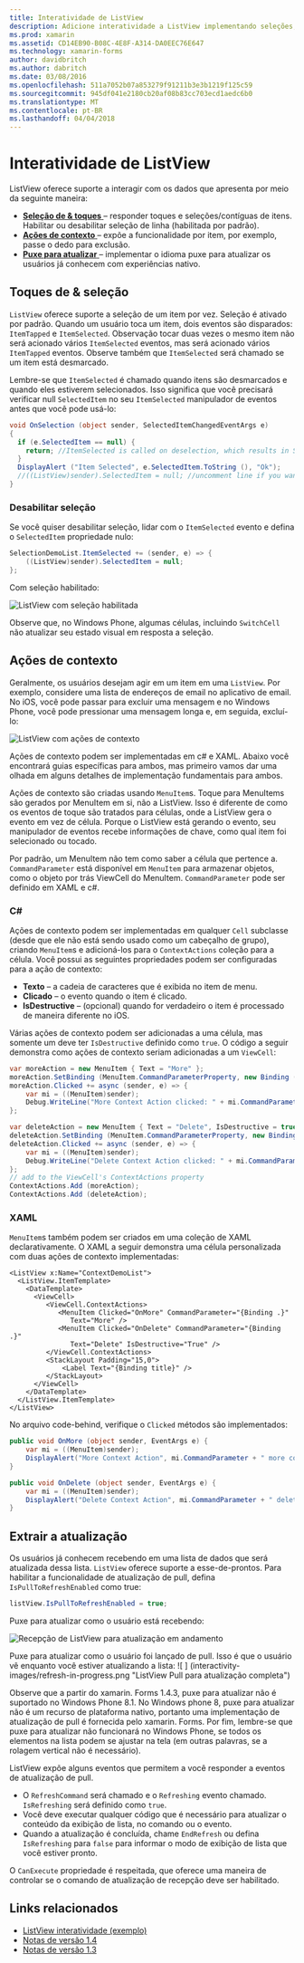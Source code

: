 ```yaml
---
title: Interatividade de ListView
description: Adicione interatividade a ListView implementando seleções, passe o dedo para exclusão e puxe para atualizar.
ms.prod: xamarin
ms.assetid: CD14EB90-B08C-4E8F-A314-DA0EEC76E647
ms.technology: xamarin-forms
author: davidbritch
ms.author: dabritch
ms.date: 03/08/2016
ms.openlocfilehash: 511a7052b07a853279f91211b3e3b1219f125c59
ms.sourcegitcommit: 945df041e2180cb20af08b83cc703ecd1aedc6b0
ms.translationtype: MT
ms.contentlocale: pt-BR
ms.lasthandoff: 04/04/2018
---
```

# <a name="listview-interactivity"></a>Interatividade de ListView

ListView oferece suporte a interagir com os dados que apresenta por meio da seguinte maneira:

- [**Seleção de & toques** ](#selectiontaps) &ndash; responder toques e seleções/contíguas de itens. Habilitar ou desabilitar seleção de linha (habilitada por padrão).
- [**Ações de contexto** ](#Context_Actions) &ndash; expõe a funcionalidade por item, por exemplo, passe o dedo para exclusão.
- [**Puxe para atualizar** ](#Pull_to_Refresh) &ndash; implementar o idioma puxe para atualizar os usuários já conhecem com experiências nativo.

<a name="selectiontaps" />

## <a name="selection--taps"></a>Toques de & seleção
`ListView` oferece suporte a seleção de um item por vez. Seleção é ativado por padrão. Quando um usuário toca um item, dois eventos são disparados: `ItemTapped` e `ItemSelected`. Observação tocar duas vezes o mesmo item não será acionado vários `ItemSelected` eventos, mas será acionado vários `ItemTapped` eventos. Observe também que `ItemSelected` será chamado se um item está desmarcado.

Lembre-se que `ItemSelected` é chamado quando itens são desmarcados e quando eles estiverem selecionados. Isso significa que você precisará verificar null `SelectedItem` no seu `ItemSelected` manipulador de eventos antes que você pode usá-lo:

```csharp
void OnSelection (object sender, SelectedItemChangedEventArgs e)
{
  if (e.SelectedItem == null) {
    return; //ItemSelected is called on deselection, which results in SelectedItem being set to null
  }
  DisplayAlert ("Item Selected", e.SelectedItem.ToString (), "Ok");
  //((ListView)sender).SelectedItem = null; //uncomment line if you want to disable the visual selection state.
}
```

### <a name="disabling-selection"></a>Desabilitar seleção

Se você quiser desabilitar seleção, lidar com o `ItemSelected` evento e defina o `SelectedItem` propriedade nulo:

```csharp
SelectionDemoList.ItemSelected += (sender, e) => {
    ((ListView)sender).SelectedItem = null;
};
```

Com seleção habilitado:

![](interactivity-images/selection-default.png "ListView com seleção habilitada")

Observe que, no Windows Phone, algumas células, incluindo `SwitchCell` não atualizar seu estado visual em resposta a seleção.

<a name="Context_Actions" />

## <a name="context-actions"></a>Ações de contexto
Geralmente, os usuários desejam agir em um item em uma `ListView`. Por exemplo, considere uma lista de endereços de email no aplicativo de email. No iOS, você pode passar para excluir uma mensagem e no Windows Phone, você pode pressionar uma mensagem longa e, em seguida, excluí-lo:

![](interactivity-images/context-default.png "ListView com ações de contexto")

Ações de contexto podem ser implementadas em c# e XAML. Abaixo você encontrará guias específicas para ambos, mas primeiro vamos dar uma olhada em alguns detalhes de implementação fundamentais para ambos.

Ações de contexto são criadas usando `MenuItem`s. Toque para MenuItems são gerados por MenuItem em si, não a ListView. Isso é diferente de como os eventos de toque são tratados para células, onde a ListView gera o evento em vez de célula. Porque o ListView está gerando o evento, seu manipulador de eventos recebe informações de chave, como qual item foi selecionado ou tocado.

Por padrão, um MenuItem não tem como saber a célula que pertence a. `CommandParameter` está disponível em `MenuItem` para armazenar objetos, como o objeto por trás ViewCell do MenuItem. `CommandParameter` pode ser definido em XAML e c#.

### <a name="c"></a>C#  

Ações de contexto podem ser implementadas em qualquer `Cell` subclasse (desde que ele não está sendo usado como um cabeçalho de grupo), criando `MenuItem`s e adicioná-los para o `ContextActions` coleção para a célula. Você possui as seguintes propriedades podem ser configuradas para a ação de contexto:

* **Texto** &ndash; a cadeia de caracteres que é exibida no item de menu.
* **Clicado** &ndash; o evento quando o item é clicado.
* **IsDestructive** &ndash; (opcional) quando for verdadeiro o item é processado de maneira diferente no iOS.

Várias ações de contexto podem ser adicionadas a uma célula, mas somente um deve ter `IsDestructive` definido como `true`. O código a seguir demonstra como ações de contexto seriam adicionadas a um `ViewCell`:

```csharp
var moreAction = new MenuItem { Text = "More" };
moreAction.SetBinding (MenuItem.CommandParameterProperty, new Binding ("."));
moreAction.Clicked += async (sender, e) => {
    var mi = ((MenuItem)sender);
    Debug.WriteLine("More Context Action clicked: " + mi.CommandParameter);
};

var deleteAction = new MenuItem { Text = "Delete", IsDestructive = true }; // red background
deleteAction.SetBinding (MenuItem.CommandParameterProperty, new Binding ("."));
deleteAction.Clicked += async (sender, e) => {
    var mi = ((MenuItem)sender);
    Debug.WriteLine("Delete Context Action clicked: " + mi.CommandParameter);
};
// add to the ViewCell's ContextActions property
ContextActions.Add (moreAction);
ContextActions.Add (deleteAction);
```

### <a name="xaml"></a>XAML

`MenuItem`s também podem ser criados em uma coleção de XAML declarativamente. O XAML a seguir demonstra uma célula personalizada com duas ações de contexto implementadas:

```xaml
<ListView x:Name="ContextDemoList">
  <ListView.ItemTemplate>
    <DataTemplate>
      <ViewCell>
         <ViewCell.ContextActions>
            <MenuItem Clicked="OnMore" CommandParameter="{Binding .}"
               Text="More" />
            <MenuItem Clicked="OnDelete" CommandParameter="{Binding .}"
               Text="Delete" IsDestructive="True" />
         </ViewCell.ContextActions>
         <StackLayout Padding="15,0">
             <Label Text="{Binding title}" />
         </StackLayout>
      </ViewCell>
    </DataTemplate>
  </ListView.ItemTemplate>
</ListView>
```

No arquivo code-behind, verifique o `Clicked` métodos são implementados:

```csharp
public void OnMore (object sender, EventArgs e) {
    var mi = ((MenuItem)sender);
    DisplayAlert("More Context Action", mi.CommandParameter + " more context action", "OK");
}

public void OnDelete (object sender, EventArgs e) {
    var mi = ((MenuItem)sender);
    DisplayAlert("Delete Context Action", mi.CommandParameter + " delete context action", "OK");
}
```

<a name="Pull_to_Refresh" />

## <a name="pull-to-refresh"></a>Extrair a atualização
Os usuários já conhecem recebendo em uma lista de dados que será atualizada dessa lista. `ListView` oferece suporte a esse-de-prontos. Para habilitar a funcionalidade de atualização de pull, defina `IsPullToRefreshEnabled` como true:

```csharp
listView.IsPullToRefreshEnabled = true;
```

Puxe para atualizar como o usuário está recebendo:

![](interactivity-images/refresh-start.png "Recepção de ListView para atualização em andamento")

Puxe para atualizar como o usuário foi lançado de pull. Isso é que o usuário vê enquanto você estiver atualizando a lista: ![ ] (interactivity-images/refresh-in-progress.png "ListView Pull para atualização completa")

Observe que a partir do xamarin. Forms 1.4.3, puxe para atualizar não é suportado no Windows Phone 8.1. No Windows phone 8, puxe para atualizar não é um recurso de plataforma nativo, portanto uma implementação de atualização de pull é fornecida pelo xamarin. Forms. Por fim, lembre-se que puxe para atualizar não funcionará no Windows Phone, se todos os elementos na lista podem se ajustar na tela (em outras palavras, se a rolagem vertical não é necessário).

ListView expõe alguns eventos que permitem a você responder a eventos de atualização de pull.

-  O `RefreshCommand` será chamado e o `Refreshing` evento chamado. `IsRefreshing` será definido como `true`.
-  Você deve executar qualquer código que é necessário para atualizar o conteúdo da exibição de lista, no comando ou o evento.
-  Quando a atualização é concluída, chame `EndRefresh` ou defina `IsRefreshing` para `false` para informar o modo de exibição de lista que você estiver pronto.

O `CanExecute` propriedade é respeitada, que oferece uma maneira de controlar se o comando de atualização de recepção deve ser habilitado.



## <a name="related-links"></a>Links relacionados

- [ListView interatividade (exemplo)](https://developer.xamarin.com/samples/xamarin-forms/UserInterface/ListView/interactivity)
- [Notas de versão 1.4](http://forums.xamarin.com/discussion/35451/xamarin-forms-1-4-0-released/)
- [Notas de versão 1.3](http://forums.xamarin.com/discussion/29934/xamarin-forms-1-3-0-released/)
